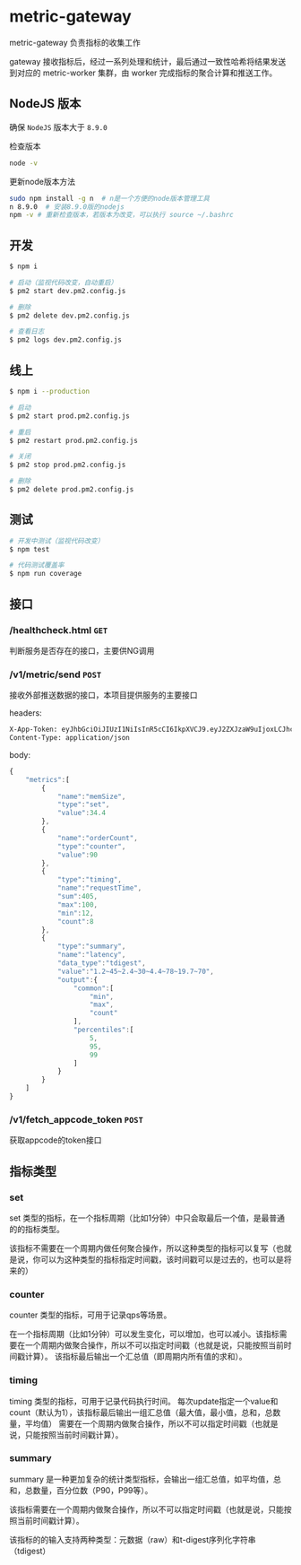 # metric-gateway

metric-gateway 负责指标的收集工作

gateway 接收指标后，经过一系列处理和统计，最后通过一致性哈希将结果发送到对应的
metric-worker 集群，由 worker 完成指标的聚合计算和推送工作。

## NodeJS 版本

确保 `NodeJS` 版本大于 `8.9.0`

检查版本

```bash
node -v
```

更新node版本方法

```bash
sudo npm install -g n  # n是一个方便的node版本管理工具
n 8.9.0  # 安装8.9.0版的nodejs
npm -v # 重新检查版本，若版本为改变，可以执行 source ~/.bashrc
```

## 开发

```sh
$ npm i

# 启动（监视代码改变，自动重启）
$ pm2 start dev.pm2.config.js

# 删除
$ pm2 delete dev.pm2.config.js

# 查看日志
$ pm2 logs dev.pm2.config.js

```

## 线上

```sh
$ npm i --production

# 启动
$ pm2 start prod.pm2.config.js

# 重启
$ pm2 restart prod.pm2.config.js

# 关闭
$ pm2 stop prod.pm2.config.js

# 删除
$ pm2 delete prod.pm2.config.js
```

## 测试

```sh
# 开发中测试（监视代码改变）
$ npm test

# 代码测试覆盖率
$ npm run coverage
```

## 接口

### /healthcheck.html  `GET`

判断服务是否存在的接口，主要供NG调用

### /v1/metric/send  `POST`

接收外部推送数据的接口，本项目提供服务的主要接口

headers:

```sh
X-App-Token: eyJhbGciOiJIUzI1NiIsInR5cCI6IkpXVCJ9.eyJ2ZXJzaW9uIjoxLCJhcHBjb2RlIjoib3BzX21ldHJpY2d3IiwidG9fdXNlciI6Inh4eHguemhhbyIsImlhdCI6MTU0NTczNTczMH0.Aj8srWIjyFwxhcMrZlCxyNlP44uLG0iiR31ynyYd4Bw
Content-Type: application/json
```

body:

```javascript
{
    "metrics":[
        {
            "name":"memSize",
            "type":"set",
            "value":34.4
        },
        {
            "name":"orderCount",
            "type":"counter",
            "value":90
        },
        {
            "type":"timing",
            "name":"requestTime",
            "sum":405,
            "max":100,
            "min":12,
            "count":8
        },
        {
            "type":"summary",
            "name":"latency",
            "data_type":"tdigest",
            "value":"1.2~45~2.4~30~4.4~78~19.7~70",
            "output":{
                "common":[
                    "min",
                    "max",
                    "count"
                ],
                "percentiles":[
                    5,
                    95,
                    99
                ]
            }
        }
    ]
}
```

### /v1/fetch_appcode_token  `POST`

获取appcode的token接口

## 指标类型

### set

set 类型的指标，在一个指标周期（比如1分钟）中只会取最后一个值，是最普通的的指标类型。

该指标不需要在一个周期内做任何聚合操作，所以这种类型的指标可以复写（也就是说，你可以为这种类型的指标指定时间戳，该时间戳可以是过去的，也可以是将来的）

### counter

counter 类型的指标，可用于记录qps等场景。

在一个指标周期（比如1分钟）可以发生变化，可以增加，也可以减小。该指标需要在一个周期内做聚合操作，所以不可以指定时间戳（也就是说，只能按照当前时间戳计算）。
该指标最后输出一个汇总值（即周期内所有值的求和）。

### timing

timing 类型的指标，可用于记录代码执行时间。
每次update指定一个value和count（默认为1），该指标最后输出一组汇总值（最大值，最小值，总和，总数量，平均值）
需要在一个周期内做聚合操作，所以不可以指定时间戳（也就是说，只能按照当前时间戳计算）。

### summary
summary 是一种更加复杂的统计类型指标，会输出一组汇总值，如平均值，总和，总数量，百分位数（P90，P99等）。

该指标需要在一个周期内做聚合操作，所以不可以指定时间戳（也就是说，只能按照当前时间戳计算）。

该指标的的输入支持两种类型：元数据（raw）和t-digest序列化字符串（tdigest）